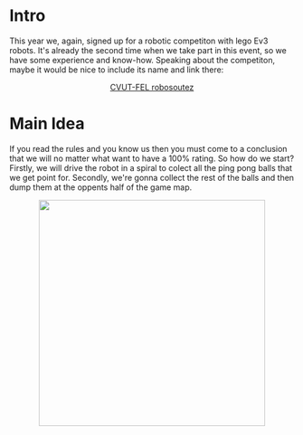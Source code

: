 # Intro

This year we, again, signed up for a robotic competiton with lego Ev3 robots. It's already the second time when we take part in this event, so we have some experience and know-how.
Speaking about the competiton, maybe it would be nice to include its name and link there: 
<p align="center">
  <a href='https://robosoutez.fel.cvut.cz/zadani-soutezni-ulohy'>CVUT-FEL robosoutez</a>
</p>

# Main Idea

If you read the rules and you know us then you must come to a conclusion that we will no matter what want to have a 100% rating. So how do we start?
Firstly, we will drive the robot in a spiral to colect all the ping pong balls that we get point for. Secondly, we're gonna collect the rest of the balls and then dump them at the oppents half of the game map.
<p align="center">
  <image src='mapa1.jpg' align='center' width='400'/>
</p>
